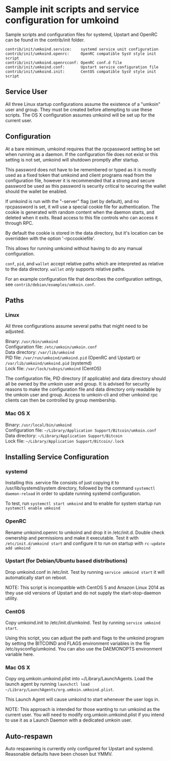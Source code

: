 Sample init scripts and service configuration for umkoind
==========================================================

Sample scripts and configuration files for systemd, Upstart and OpenRC
can be found in the contrib/init folder.

    contrib/init/umkoind.service:    systemd service unit configuration
    contrib/init/umkoind.openrc:     OpenRC compatible SysV style init script
    contrib/init/umkoind.openrcconf: OpenRC conf.d file
    contrib/init/umkoind.conf:       Upstart service configuration file
    contrib/init/umkoind.init:       CentOS compatible SysV style init script

Service User
---------------------------------

All three Linux startup configurations assume the existence of a "umkoin" user
and group.  They must be created before attempting to use these scripts.
The OS X configuration assumes umkoind will be set up for the current user.

Configuration
---------------------------------

At a bare minimum, umkoind requires that the rpcpassword setting be set
when running as a daemon.  If the configuration file does not exist or this
setting is not set, umkoind will shutdown promptly after startup.

This password does not have to be remembered or typed as it is mostly used
as a fixed token that umkoind and client programs read from the configuration
file, however it is recommended that a strong and secure password be used
as this password is security critical to securing the wallet should the
wallet be enabled.

If umkoind is run with the "-server" flag (set by default), and no rpcpassword is set,
it will use a special cookie file for authentication. The cookie is generated with random
content when the daemon starts, and deleted when it exits. Read access to this file
controls who can access it through RPC.

By default the cookie is stored in the data directory, but it's location can be overridden
with the option '-rpccookiefile'.

This allows for running umkoind without having to do any manual configuration.

`conf`, `pid`, and `wallet` accept relative paths which are interpreted as
relative to the data directory. `wallet` *only* supports relative paths.

For an example configuration file that describes the configuration settings,
see `contrib/debian/examples/umkoin.conf`.

Paths
---------------------------------

### Linux

All three configurations assume several paths that might need to be adjusted.

Binary:              `/usr/bin/umkoind`  
Configuration file:  `/etc/umkoin/umkoin.conf`  
Data directory:      `/var/lib/umkoind`  
PID file:            `/var/run/umkoind/umkoind.pid` (OpenRC and Upstart) or `/var/lib/umkoind/umkoind.pid` (systemd)  
Lock file:           `/var/lock/subsys/umkoind` (CentOS)  

The configuration file, PID directory (if applicable) and data directory
should all be owned by the umkoin user and group.  It is advised for security
reasons to make the configuration file and data directory only readable by the
umkoin user and group.  Access to umkoin-cli and other umkoind rpc clients
can then be controlled by group membership.

### Mac OS X

Binary:              `/usr/local/bin/umkoind`  
Configuration file:  `~/Library/Application Support/Bitcoin/umkoin.conf`  
Data directory:      `~/Library/Application Support/Bitcoin`  
Lock file:           `~/Library/Application Support/Bitcoin/.lock`  

Installing Service Configuration
-----------------------------------

### systemd

Installing this .service file consists of just copying it to
/usr/lib/systemd/system directory, followed by the command
`systemctl daemon-reload` in order to update running systemd configuration.

To test, run `systemctl start umkoind` and to enable for system startup run
`systemctl enable umkoind`

### OpenRC

Rename umkoind.openrc to umkoind and drop it in /etc/init.d.  Double
check ownership and permissions and make it executable.  Test it with
`/etc/init.d/umkoind start` and configure it to run on startup with
`rc-update add umkoind`

### Upstart (for Debian/Ubuntu based distributions)

Drop umkoind.conf in /etc/init.  Test by running `service umkoind start`
it will automatically start on reboot.

NOTE: This script is incompatible with CentOS 5 and Amazon Linux 2014 as they
use old versions of Upstart and do not supply the start-stop-daemon utility.

### CentOS

Copy umkoind.init to /etc/init.d/umkoind. Test by running `service umkoind start`.

Using this script, you can adjust the path and flags to the umkoind program by
setting the BITCOIND and FLAGS environment variables in the file
/etc/sysconfig/umkoind. You can also use the DAEMONOPTS environment variable here.

### Mac OS X

Copy org.umkoin.umkoind.plist into ~/Library/LaunchAgents. Load the launch agent by
running `launchctl load ~/Library/LaunchAgents/org.umkoin.umkoind.plist`.

This Launch Agent will cause umkoind to start whenever the user logs in.

NOTE: This approach is intended for those wanting to run umkoind as the current user.
You will need to modify org.umkoin.umkoind.plist if you intend to use it as a
Launch Daemon with a dedicated umkoin user.

Auto-respawn
-----------------------------------

Auto respawning is currently only configured for Upstart and systemd.
Reasonable defaults have been chosen but YMMV.
